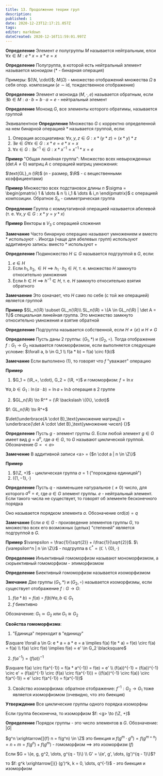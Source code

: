 ```yaml
---
title: 13. Продолжение теории груп
description: 
published: 1
date: 2020-12-23T12:17:21.057Z
tags: 
editor: markdown
dateCreated: 2020-12-16T11:59:01.997Z
---
```


**Определение** Элемент $e$ полугруппы $M$ называется нейтральным, елси $\forall x \in M: e*x = x * e = x$

**Определение** Полугруппа, в которой есть нейтральный элемент называется моноидом ($*$ - бинарная операция)

Примеры: $(\N, \cdot)$; $M(\Omega)$ - множество отображений множества $\Omega$ в себя опор. композиции ($e \sim \text{id}$, тождественное отображение)

**Определение** Элемент $a$ моноида $(M, \cdot, e)$ называется обратным, если $\exists b \in M: a \cdot b = b \cdot a = e$ - нейтральный элемент

**Определение** Моноид $G$, все элементы которого обратимы, называется группой

Эквивалентное **Определение** Множество $G$ с корректно определенной на нем бинарной операцией $*$ называется группой, если:

1. Операция ассоциативна: $\forall x, y, z \in G: x * (y * z) = (x * y) * z$
2. $\exists e \in G \forall x \in G: x * e = e * x = x$
3. $\forall x \in G: \exists x^{-1} \in G: x * x^{-1} = x^{-1} * x = e$

**Пример** "Общая линейная группа": Множество всех невырожденных ($\det A \not= 0$) матриц $A$ с операцией матриц умножения:

$\text{GL}_n (\R)$ ($n$ - размер, $\R$ - с вещественными коэффициентами)

**Пример** Множество всех подстановок длины $n$ $\sigma = \begin{pmatrix}
    1 & \dots & n \\
    i_1 & \dots & i_n
\end{pmatrix}$ с операцией композиции. Обратное $S_n$ - симметрическая группа

**Опредление** Группа с коммутативной операцией называется абелевой (т. е. $\forall x, y \in G: x * y = y * x$)

**Пример** Векторы в $V_3$ с операцией сложения

**Замечание** Часто бинарную операцию называют умножением и вместо $*$ используют $\cdot$. Иногда (чаще для абелевых групп) используют аддитивную запись: вместо $*$ используют $+$

**Определение** Подмножество $H \subseteq G$ называется подгруппой в $G$, если: 

1. $e \in H$
2. Если $h_1, h_2, \in H \implies h_1 \cdot h_2 \in H$, т. е. множество $H$ замкнуто относительно умножения
3. Если $h \in H \implies h^{-1} \in H$, т. е. $H$ замкнуто относительно взятия обратного

**Замечаение** Это означает, что $H$ само по себе (с той же операцией) является группой

**Пример** $SL_n(\R) \subset GL_n(\R)\\
SL_n(\R) = \{A \in GL_n(\R) | \det A = 1\}$ специальная линейная группа. Это множество замкнуто относительно умножения и взятие обратной

**Определение** Подгруппа называется собственной, если $H \not= \{e\}$ и $H \not= G$

**Определение** Пусть даны 2 группы: $(G_1, *)$ и $(G_2, \circ)$. Тогда отображение $f: G_1 \to G_2$ называется гомоморфизмом, если выполняется следующие условие: $\forall a, b \in G_1 \\
f(a * b) = f(a) \circ f(b)$

**Замечание** Если выполнено (1), то говорят что $f$ "уважает" операцию

**Пример** 
1. $G_1 = (\R_+, \cdot), G_2 = (\R, +)$ и гомоморфизм: $f = \ln x$

$\forall a, b \in G_1: \ln(a \cdot b) = \ln a + \ln b$ операция в 2 группе

2. $GL_n(\R) \to R^* = (\R \backslash \{0\}, \cdot)$

$f: GL_n(\R) \to R^+$

$\det(\underbrace{A \cdot B}_\text{умножение матриц}) = \underbrace{\det A \cdot \det B}_\text{умножение чисел} {}$

**Определение** Пусть $g$ - элемент группы $G$. Если любой элемент $g \in G$ имеет вид $g = a^n$, где $a \in G$, то $G$ называют циклической группой. Обозначение $G = <a>$

**Замечение** В аддитивной записи \<a\> = \{$n \cdot a | n \in \Z\}$

**Пример**
1. $(\Z, +)$ - циклическая группа $a = 1$ ("порождена единицей")
2. $(\{1, -1\}, \cdot)$

**Определение** Пусть $q$ - наименьшее натуральное ($\not= 0$) число, для которого $a^q = e$, где $a \in G$ элемент группы. $e$ - нейтральный элемент. Если такого числа не существует, то говорят об элементе бесконечного порядка

Оно называется порядком элемента $a$. Обозначение $\text{ord}(a) = q$

**Замечание** Если $a \in G$ - произведение элементов группы $G$, то множество всех его возможных (целых) "степеней" является подгруппой в $G$.

**Пример** $\varepsilon = \frac{1}{\sqrt{2}} + i\frac{1}{\sqrt{2}}$. $\{\varepsilon^n | n \in \Z\}$ - подгруппа в $\mathbb{C}^* = (\mathbb{C} \backslash \{0\}, \cdot)$

**Определение** Инъективный гомоморфизм называют мономорфизмом, а сюрьективный гомоморфизм - эпиморфизмом

**Определение** Биективный гомоморфизм называется изоморфизмом

**Змечание** Две группы $(G_1, *)$ и $(G_2, \circ)$ называется изоморфизмы, если существует отображение $f: G \to G$:
1. $f(a * b) = f(a) \circ f(b) \forall a, b \in G_1$
2. $f$ биективно

Обозначение: $G_1 \simeq G_2$ или $G_1 \cong G_2$

**Свойства гомоморфизма**:
1. "Единица" переходит в "единицу"

$\square \forall a \in G: e * a = a * e = a \implies f(a) f(e * a) = f(e) \circ f(a) = f(a) \\
f(a) \circ f(e) \implies f(e) = e' \in G_2 \blacksquare$

2. $f(a^{-1}) = (f(a))^{-1} {}$

$\square f(a) \circ f(a^{-1}) = f(a * a^{-1}) = f(e) = e' \\
(f(a))^{-1} = (f(a))^{-1} \circ e' = (f(a))^{-1} \circ (f(a) \circ f(a^{-1})) = ((f(a))^{-1} \circ f(a)) \circ f(a^{-1}) = e' \circ f(a^{-1}) = f(a^{-1})$

3. Свойство изоморфизма: обратное отображение: $f^{-1}: G_2 \to G_1$ тоже является изоморфизмом (очевидно, что это биекция)

**Утверждение** Все циклические группы одного порядка изоморфны

Если группа бесконечна, то изоморфизм $f: <g> \to (\Z, +)$

**Определение** Порядок группы - это число элементов в $G$. Обозначение: $|G|$

$g^n \xrightarrow[]{f} n = f(g^n) \in \Z$ это биекция и $f(g^m \cdot g^n) = f(g^{m + n}) = n + m = f(g^n) + f(g^m)$ - гомоморфизм $\implies$ это изоморфизм ($f$)

Если $G = \{e, g, g^2, \dots, g^{q - 1}\} \\
G' = \{e', g', \dots, (g')^{q - 1}\}$?

то $f: g^k \xrightarrow[]{} (g')^k, k = 0, \dots, q^{-1}$ - это биекция и изоморфизм